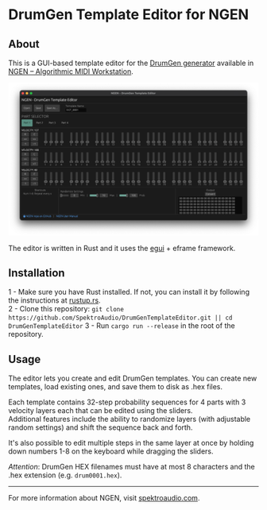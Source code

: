 # DrumGen Template Editor for NGEN

## About

This is a GUI-based template editor for the [DrumGen generator](https://ngen.spektroaudio.com/generators/#drumgen) available in [NGEN – Algorithmic MIDI Workstation](https://spektroaudio.com/ngen).

![](images/editor_screenshot.png)

The editor is written in Rust and it uses the [egui](https://egui.rs) + eframe framework.

## Installation

1 - Make sure you have Rust installed. If not, you can install it by following the instructions at [rustup.rs](https://rustup.rs).  
2 - Clone this repository: ```git clone https://github.com/SpektroAudio/DrumGenTemplateEditor.git || cd DrumGenTemplateEditor```
3 - Run `cargo run --release` in the root of the repository.  

## Usage

The editor lets you create and edit DrumGen templates. You can create new templates, load existing ones, and save them to disk as .hex files.

Each template contains 32-step probability sequences for 4 parts with 3 velocity layers each that can be edited using the sliders.  
Additional features include the ability to randomize layers (with adjustable random settings) and shift the sequence back and forth.

It's also possible to edit multiple steps in the same layer at once by holding down numbers 1-8 on the keyboard while dragging the sliders.

*Attention*: DrumGen HEX filenames must have at most 8 characters and the .hex extension (e.g. `drum0001.hex`).

---

For more information about NGEN, visit [spektroaudio.com](https://spektroaudio.com).